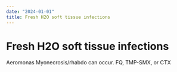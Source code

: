 ```yaml
---
date: "2024-01-01"
title: Fresh H2O soft tissue infections
---
```


# Fresh H2O soft tissue infections

Aeromonas
Myonecrosis/rhabdo can occur.
FQ, TMP-SMX, or CTX
